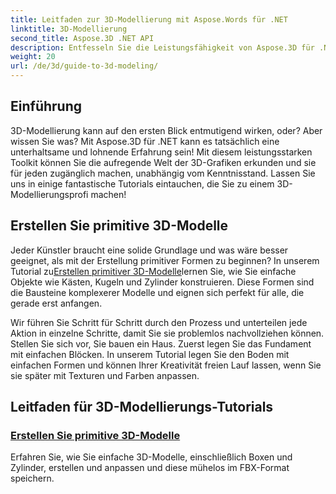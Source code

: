```yaml
---
title: Leitfaden zur 3D-Modellierung mit Aspose.Words für .NET
linktitle: 3D-Modellierung
second_title: Aspose.3D .NET API
description: Entfesseln Sie die Leistungsfähigkeit von Aspose.3D für .NET mit Experten-Tutorials zum Erstellen von 3D-Modellen. Beginnen Sie damit, Ihre 3D-Designfähigkeiten zu perfektionieren.
weight: 20
url: /de/3d/guide-to-3d-modeling/
---
```

## Einführung

3D-Modellierung kann auf den ersten Blick entmutigend wirken, oder? Aber wissen Sie was? Mit Aspose.3D für .NET kann es tatsächlich eine unterhaltsame und lohnende Erfahrung sein! Mit diesem leistungsstarken Toolkit können Sie die aufregende Welt der 3D-Grafiken erkunden und sie für jeden zugänglich machen, unabhängig vom Kenntnisstand. Lassen Sie uns in einige fantastische Tutorials eintauchen, die Sie zu einem 3D-Modellierungsprofi machen!

## Erstellen Sie primitive 3D-Modelle

 Jeder Künstler braucht eine solide Grundlage und was wäre besser geeignet, als mit der Erstellung primitiver Formen zu beginnen? In unserem Tutorial zu[Erstellen primitiver 3D-Modelle](./create-primitive-3d-modeling/)lernen Sie, wie Sie einfache Objekte wie Kästen, Kugeln und Zylinder konstruieren. Diese Formen sind die Bausteine komplexerer Modelle und eignen sich perfekt für alle, die gerade erst anfangen.

Wir führen Sie Schritt für Schritt durch den Prozess und unterteilen jede Aktion in einzelne Schritte, damit Sie sie problemlos nachvollziehen können. Stellen Sie sich vor, Sie bauen ein Haus. Zuerst legen Sie das Fundament mit einfachen Blöcken. In unserem Tutorial legen Sie den Boden mit einfachen Formen und können Ihrer Kreativität freien Lauf lassen, wenn Sie sie später mit Texturen und Farben anpassen. 

## Leitfaden für 3D-Modellierungs-Tutorials
### [Erstellen Sie primitive 3D-Modelle](./create-primitive-3d-modeling/)
Erfahren Sie, wie Sie einfache 3D-Modelle, einschließlich Boxen und Zylinder, erstellen und anpassen und diese mühelos im FBX-Format speichern.